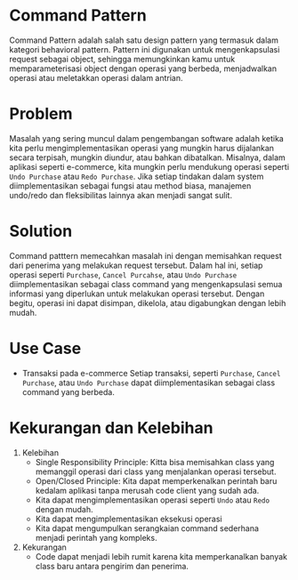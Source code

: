 # Command Pattern

Command Pattern adalah salah satu design pattern yang termasuk dalam kategori behavioral pattern. Pattern ini digunakan untuk mengenkapsulasi request sebagai object, sehingga memungkinkan kamu untuk memparameterisasi object dengan operasi yang berbeda, menjadwalkan operasi atau meletakkan operasi dalam antrian.

# Problem

Masalah yang sering muncul dalam pengembangan software adalah ketika kita perlu mengimplementasikan operasi yang mungkin harus dijalankan secara terpisah, mungkin diundur, atau bahkan dibatalkan. Misalnya, dalam aplikasi seperti e-commerce, kita mungkin perlu mendukung operasi seperti `Undo Purchase` atau `Redo Purchase`. Jika setiap tindakan dalam system diimplementasikan sebagai fungsi atau method biasa, manajemen undo/redo dan fleksibilitas lainnya akan menjadi sangat sulit.

# Solution

Command patttern memecahkan masalah ini dengan memisahkan request dari penerima yang melakukan request tersebut. Dalam hal ini, setiap operasi seperti `Purchase`, `Cancel Purcahse`, atau `Undo Purchase` diimplementasikan sebagai class command yang mengenkapsulasi semua informasi yang diperlukan untuk melakukan operasi tersebut. Dengan begitu, operasi ini dapat disimpan, dikelola, atau digabungkan dengan lebih mudah.

# Use Case

- Transaksi pada e-commerce
  Setiap transaksi, seperti `Purchase`, `Cancel Purchase`, atau `Undo Purchase` dapat diimplementasikan sebagai class command yang berbeda.

# Kekurangan dan Kelebihan

1. Kelebihan
   - Single Responsibility Principle: Kitta bisa memisahkan class yang memanggil operasi dari class yang menjalankan operasi tersebut.
   - Open/Closed Principle: Kita dapat memperkenalkan perintah baru kedalam aplikasi tanpa merusah code client yang sudah ada.
   - Kita dapat mengimplementasikan operasi seperti `Undo` atau `Redo` dengan mudah.
   - Kita dapat mengimplementasikan eksekusi operasi
   - Kita dapat mengumpulkan serangkaian command sederhana menjadi perintah yang kompleks.
2. Kekurangan
   - Code dapat menjadi lebih rumit karena kita memperkanalkan banyak class baru antara pengirim dan penerima.
